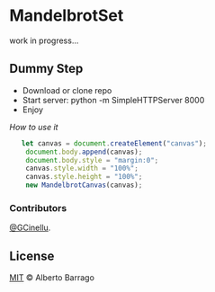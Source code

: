  # MandelbrotSet
 work in progress...

 ## Dummy Step
  - Download or clone repo 
  - Start server: python -m SimpleHTTPServer 8000 
  - Enjoy


 _How to use it_

```js
   let canvas = document.createElement("canvas");
    document.body.append(canvas);
    document.body.style = "margin:0";
    canvas.style.width = "100%";
    canvas.style.height = "100%";
    new MandelbrotCanvas(canvas);
```

### Contributors

[@GCinellu](https://github.com/GCinellu).


## License

[MIT](LICENSE) © Alberto Barrago

